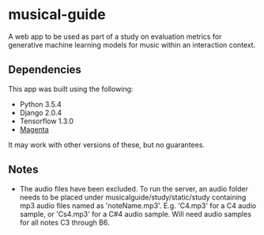 # musical-guide
A web app to be used as part of a study on evaluation metrics for generative machine learning models for music within an interaction context.

## Dependencies
This app was built using the following:
- Python 3.5.4
- Django 2.0.4
- Tensorflow 1.3.0
- [Magenta](https://github.com/tensorflow/magenta#installation)

It may work with other versions of these, but no guarantees.

## Notes
- The audio files have been excluded. To run the server, an audio folder needs to be placed under musicalguide/study/static/study containing mp3 audio files named as 'noteName.mp3'. E.g. 'C4.mp3' for a C4 audio sample, or 'Cs4.mp3' for a C#4 audio sample. Will need audio samples for all notes C3 through B6.
